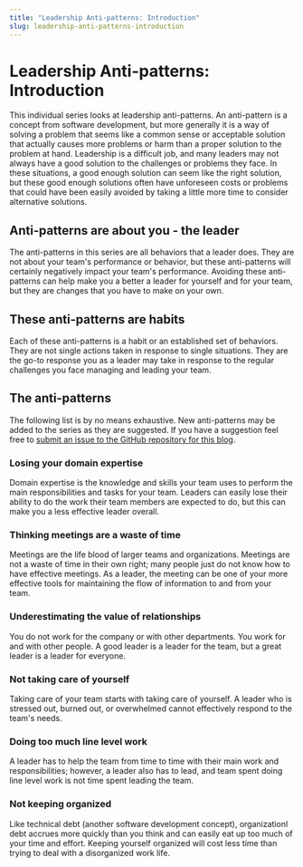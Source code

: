 ```yaml
---
title: "Leadership Anti-patterns: Introduction"
slug: leadership-anti-patterns-introduction
---
```

# Leadership Anti-patterns: Introduction
This individual series looks at leadership anti-patterns. An anti-pattern is a concept from software development, but more generally it is a way of solving a problem that seems like a common sense or acceptable solution that actually causes more problems or harm than a proper solution to the problem at hand. Leadership is a difficult job, and many leaders may not always have a good solution to the challenges or problems they face. In these situations, a good enough solution can seem like the right solution, but these good enough solutions often have unforeseen costs or problems that could have been easily avoided by taking a little more time to consider alternative solutions.

## Anti-patterns are about you - the leader
The anti-patterns in this series are all behaviors that a leader does. They are not about your team's performance or behavior, but these anti-patterns will certainly negatively impact your team's performance. Avoiding these anti-patterns can help make you a better a leader for yourself and for your team, but they are changes that you have to make on your own.

## These anti-patterns are habits
Each of these anti-patterns is a habit or an established set of behaviors. They are not single actions taken in response to single situations. They are the go-to response you as a leader may take in response to the regular challenges you face managing and leading your team. 

## The anti-patterns
The following list is by no means exhaustive. New anti-patterns may be added to the series as they are suggested. If you have a suggestion feel free to [submit an issue to the GitHub repository for this blog](https://github.com/jadonn/blog/issues).

### Losing your domain expertise
Domain expertise is the knowledge and skills your team uses to perform the main responsibilities and tasks for your team. Leaders can easily lose their ability to do the work their team members are expected to do, but this can make you a less effective leader overall.

### Thinking meetings are a waste of time
Meetings are the life blood of larger teams and organizations. Meetings are not a waste of time in their own right; many people just do not know how to have effective meetings. As a leader, the meeting can be one of your more effective tools for maintaining the flow of information to and from your team.

### Underestimating the value of relationships
You do not work for the company or with other departments. You work for and with other people. A good leader is a leader for the team, but a great leader is a leader for everyone.

### Not taking care of yourself
Taking care of your team starts with taking care of yourself. A leader who is stressed out, burned out, or overwhelmed cannot effectively respond to the team's needs.

### Doing too much line level work
A leader has to help the team from time to time with their main work and responsibilities; however, a leader also has to lead, and team spent doing line level work is not time spent leading the team.

### Not keeping organized
Like technical debt (another software development concept), organizationl debt accrues more quickly than you think and can easily eat up too much of your time and effort. Keeping yourself organized will cost less time than trying to deal with a disorganized work life.